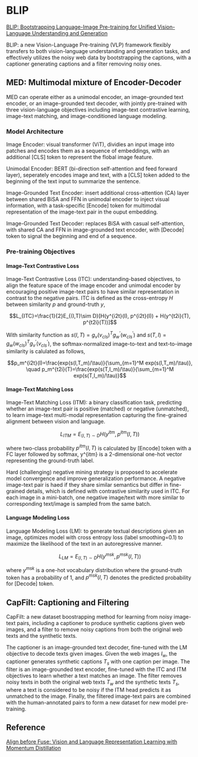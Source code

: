 # BLIP
[BLIP: Bootstrapping Language-Image Pre-training for Unified Vision-Language Understanding and Generation](https://proceedings.mlr.press/v162/li22n/li22n.pdf)  

BLIP: a new Vision-Language Pre-training (VLP) framework flexibly transfers to both vision-language understanding and generation tasks, and effectively utilizes the noisy web data by bootstrapping the captions, with a captioner generating captions and a filter removing noisy ones.

## MED: Multimodal mixture of Encoder-Decoder
MED can operate either as a unimodal encoder, an image-grounded text encoder, or an image-grounded text decoder, with jointly pre-trained with three vision-language objectives including image-text contrastive learning, image-text matching, and image-conditioned language modeling.  

### Model Architecture
Image Encoder: visual transformer (ViT), dividies an input image into patches and encodes them as a sequence of embeddings, with an additional [CLS] token to represent the flobal image feature.  

Unimodal Encoder: BERT (bi-direction self-attention and feed forward layer), seperately encodes image and text, with a [CLS] token added to the beginning of the text input to summarize the sentence.

Image-Grounded Text Encoder: insert additional cross-attention (CA) layer between shared BiSA and FFN in unimodal encoder to inject visual information, with a task-specific [Encode] token for multimodal representation of the image-text pair in the ouput embedding.

Image-Grounded Text Decoder: replaces BiSA with casual self-attention, with shared CA and FFN in image-grounded text encoder, with [Decode] token to signal the beginning and end of a sequence.

### Pre-training Objectives
#### Image-Text Contrastive Loss
Image-Text Contrastive Loss (ITC): understanding-based objectives, to align the feature space of the image encoder and unimodal encoder by encouraging positive image-text pairs to have similar representation in contrast to the negative pairs. ITC is defined as the cross-entropy $H$ between similarity $p$ and ground-truth $y$, 
```math
L_{ITC}=\frac{1}{2}E_{(I,T)\sim D}[H(y^{i2t}(I), p^{i2t}(I)) + H(y^{t2i}(T), p^{t2i}(T))]
```
With similarity function as $s(I,T)=g_v(v_{cls})^T g_w^\prime(w_{cls}^\prime)$ and $s(T,I)=g_w(w_{cls})^T g_v^\prime(v_{cls}^\prime)$, the softmax-normalized image-to-text and text-to-image similarity is calulated as follows, 
```math
p_m^{i2t}(I)=\frac{exp(s(I,T_m)/\tau)}{\sum_{m=1}^M exp(s(I,T_m)/\tau)}, \quad
p_m^{t2i}(T)=\frac{exp(s(T,I_m)/\tau)}{\sum_{m=1}^M exp(s(T,I_m)/\tau)}
```



#### Image-Text Matching Loss
Image-Text Matching Loss (ITM): a binary classification task, predicting whether an image-text pair is positive (matched) or negative (unmatched), to learn image-text multi-modal representation capturing the fine-grained alignment between vision and language.
```math
L_{ITM}=E_{(I,T)\sim D} H(y^{itm}, p^{itm}(I,T))
```
where two-class probability $p^{itm}(I,T)$ is calculated by [Encode] token with a FC layer followed by softmax, y^{itm} is a 2-dimensional one-hot vector representing the ground-truth label. 

Hard (challenging) negative mining strategy is proposed to accelerate model convergence and improve generalization performance. A negative image-text pair is haed if they share similar semantics but differ in fine-grained details, which is defined with contrastive similarity used in ITC. For each image in a mini-batch, one negative image/text with more similar to corresponding text/image is sampled from the same batch.

#### Language Modeling Loss
Language Modeling Loss (LM): to generate textual descriptions given an image, optimizes model with cross entropy loss (label smoothing=0.1) to maximize the likelihood of the text in an autoregressive manner.
```math
L_{LM}=E_{(I,T)\sim D} H(y^{msk}, p^{msk}(I,T))
```
where $y^{msk}$ is a one-hot vocabulary distribution where the ground-truth token has a probability of 1, and $p^{msk}(I,T)$ denotes the predicted probability for [Decode] token.

## CapFilt: Captioning and Filtering
CapFilt: a new dataset boostrapping method for learning from noisy image-text pairs, including a captioner to produce synthetic captions given web images, and a filter to remove noisy captions from both the original web texts and the synthetic texts.

The captioner is an image-grounded text decoder, fine-tuned with the LM objective to decode texts given images. Given the web images $I_w$, the captioner generates synthetic captions $T_s$ with one caption per image. 
The filter is an image-grounded text encoder, fine-tuned with the ITC and ITM objectives to learn whether a text matches an image. The filter removes noisy texts in both the original web texts $T_w$ and the synthetic texts $T_s$, where a text is considered to be noisy if the ITM head predicts it as unmatched to the image.
Finally, the filtered image-text pairs are combined with the human-annotated pairs to form a new dataset for new model pre-training.

## Reference
[Align before Fuse: Vision and Language Representation Learning with Momentum Distillation](https://proceedings.neurips.cc/paper_files/paper/2021/file/505259756244493872b7709a8a01b536-Paper.pdf)

